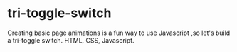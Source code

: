 # tri-toggle-switch
Creating basic page animations is a fun way to use Javascript ,so let's build a tri-toggle switch. HTML, CSS, Javascript.

